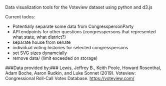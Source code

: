 Data visualization tools for the Voteview dataset using python and d3.js

Current todos:
- Potentially separate some data from CongresspersonParty
- API endpoints for other questions (congresspersons that represented what state, what district?)
- separate house from senate
- individual voting histories for selected congresspersons
- set SVG sizes dynamcially
- remove data/ (limit exceeded on storage)

###Data provided by:###
Lewis, Jeffrey B., Keith Poole, Howard Rosenthal, Adam Boche, Aaron Rudkin, and Luke Sonnet (2019). Voteview: Congressional Roll-Call Votes Database. https://voteview.com/

